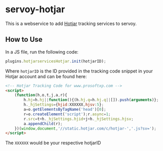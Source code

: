 # servoy-hotjar
This is a webservice to add [Hotjar](https://www.hotjar.com/) tracking services to servoy.

## How to Use
In a JS file, run the following code:

```javascript
plugins.hotjarservicesHotjar.init(hotjarID);
```

Where `hotjarID` is the ID provided in the tracking code snippet in your Hotjar account and can be found here:

```html
<!-- Hotjar Tracking Code for www.prosoftxp.com -->
<script>
    (function(h,o,t,j,a,r){
        h.hj=h.hj||function(){(h.hj.q=h.hj.q||[]).push(arguments)};
        h._hjSettings={hjid:XXXXXX,hjsv:5};
        a=o.getElementsByTagName('head')[0];
        r=o.createElement('script');r.async=1;
        r.src=t+h._hjSettings.hjid+j+h._hjSettings.hjsv;
        a.appendChild(r);
    })(window,document,'//static.hotjar.com/c/hotjar-','.js?sv=');
</script>
```
The `XXXXXX` would be your respective hotjarID
